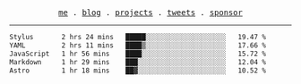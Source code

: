 <p align="center">
  <samp>
    <a href="https://everfu.cn">me</a> .
    <a href="https://bloh.everfu.cn">blog</a> .
    <a href="https://everfu.cn/projects/">projects</a> .
    <a href="https://twitter.com/everfu8">tweets</a> .
    <a href="https://ko-fi.com/everfu">sponsor</a>
  </samp>
</p>

---

<!--START_SECTION:waka-->

```txt
Stylus       2 hrs 24 mins   █████░░░░░░░░░░░░░░░░░░░░   19.47 %
YAML         2 hrs 11 mins   ████▒░░░░░░░░░░░░░░░░░░░░   17.66 %
JavaScript   1 hr 56 mins    ████░░░░░░░░░░░░░░░░░░░░░   15.72 %
Markdown     1 hr 29 mins    ███░░░░░░░░░░░░░░░░░░░░░░   12.04 %
Astro        1 hr 18 mins    ██▓░░░░░░░░░░░░░░░░░░░░░░   10.52 %
```

<!--END_SECTION:waka-->

